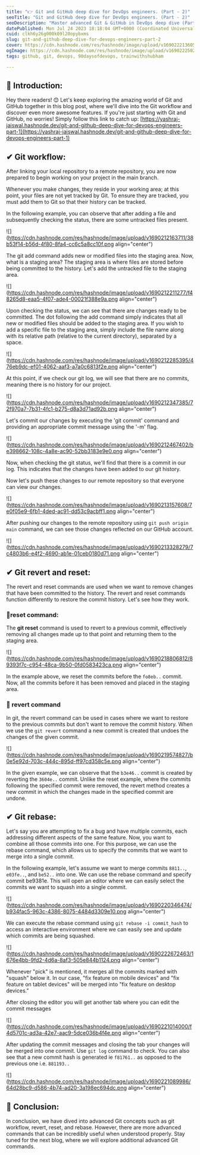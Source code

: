 ```yaml
---
title: "👉 Git and GitHub deep dive for DevOps engineers. (Part - 2)"
seoTitle: "Git and GitHub deep dive for DevOps engineers. (Part - 2)"
seoDescription: "Master advanced Git & GitHub in DevOps deep dive (Part 2): explore concepts, workflow, revert, reset, rebase for efficient collaboration"
datePublished: Mon Jul 24 2023 18:18:04 GMT+0000 (Coordinated Universal Time)
cuid: clkh6y26g000k09l20opybxms
slug: git-and-github-deep-dive-for-devops-engineers-part-2
cover: https://cdn.hashnode.com/res/hashnode/image/upload/v1690222136057/5d574869-5d6e-4a64-b4ac-af502fd6e631.png
ogImage: https://cdn.hashnode.com/res/hashnode/image/upload/v1690222502729/d5836553-137a-413c-9bfd-cb946ae5d902.png
tags: github, git, devops, 90daysofdevops, trainwithshubham

---
```


## **📍 Introduction:**

Hey there readers! 😊 Let's keep exploring the amazing world of Git and GitHub together in this blog post, where we'll dive into the Git workflow and discover even more awesome features. If you're just starting with Git and GitHub, no worries! Simply follow this link to catch up: [https://yashraj-jaiswal.hashnode.dev/git-and-github-deep-dive-for-devops-engineers-part-1](https://yashraj-jaiswal.hashnode.dev/git-and-github-deep-dive-for-devops-engineers-part-1)

## ✔ Git workflow:

After linking your local repository to a remote repository, you are now prepared to begin working on your project in the main branch.

Whenever you make changes, they reside in your working area; at this point, your files are not yet tracked by Git. To ensure they are tracked, you must add them to Git so that their history can be tracked.

In the following example, you can observe that after adding a file and subsequently checking the status, there are some untracked files present.

![](https://cdn.hashnode.com/res/hashnode/image/upload/v1690212163711/38b53f14-b56d-4f80-8fa4-cc6c5a8cc10f.png align="center")

The git add command adds new or modified files into the staging area. Now, what is a staging area? The staging area is where files are stored before being committed to the history. Let's add the untracked file to the staging area.

![](https://cdn.hashnode.com/res/hashnode/image/upload/v1690212211277/f48265d8-eaa5-4f07-ade4-00021f388e9a.png align="center")

Upon checking the status, we can see that there are changes ready to be committed. The dot following the add command simply indicates that all new or modified files should be added to the staging area. If you wish to add a specific file to the staging area, simply include the file name along with its relative path (relative to the current directory), separated by a space.

![](https://cdn.hashnode.com/res/hashnode/image/upload/v1690212285395/476eb9dc-ef01-4062-aaf3-a7a0c6813f2e.png align="center")

At this point, if we check our git log, we will see that there are no commits, meaning there is no history for our project.

![](https://cdn.hashnode.com/res/hashnode/image/upload/v1690212347385/72f970a7-7b31-4fc1-b275-d8a3d71ad92b.png align="center")

Let's commit our changes by executing the 'git commit' command and providing an appropriate commit message using the '-m' flag.

![](https://cdn.hashnode.com/res/hashnode/image/upload/v1690212467402/be398662-108c-4a8e-ac90-52bb3183e9e0.png align="center")

Now, when checking the git status, we'll find that there is a commit in our log. This indicates that the changes have been added to our git history.

Now let's push these changes to our remote repository so that everyone can view our changes.

![](https://cdn.hashnode.com/res/hashnode/image/upload/v1690213157608/7e0f05e9-6fb1-4ded-ac91-dd53c9acbff1.png align="center")

After pushing our changes to the remote repository using `git push origin main` command, we can see those changes reflected on our GitHub account.

![](https://cdn.hashnode.com/res/hashnode/image/upload/v1690213328279/7c4803b6-e4f2-4690-ab1e-01ceb0180d71.png align="center")

## ✔ Git revert and reset:

The revert and reset commands are used when we want to remove changes that have been committed to the history. The revert and reset commands function differently to restore the commit history. Let's see how they work.

### 🔸reset command:

The **git reset** command is used to revert to a previous commit, effectively removing all changes made up to that point and returning them to the staging area.

![](https://cdn.hashnode.com/res/hashnode/image/upload/v1690218806812/89393f7c-c954-48ca-9b50-0fd0583423ca.png align="center")

In the example above, we reset the commits before the `fo8eb..` commit. Now, all the commits before it has been removed and placed in the staging area.

### 🔸 revert command

In git, the revert command can be used in cases where we want to restore to the previous commits but don't want to remove the commit history. When we use the `git revert` command a new commit is created that undoes the changes of the given commit.

![](https://cdn.hashnode.com/res/hashnode/image/upload/v1690219574827/b0e5e92d-703c-444c-895d-ff97cd358c5e.png align="center")

In the given example, we can observe that the `b3e46..` commit is created by reverting the `3604e..` commit. Unlike the reset example, where the commits following the specified commit were removed, the revert method creates a new commit in which the changes made in the specified commit are undone.

## ✔ Git rebase:

Let's say you are attempting to fix a bug and have multiple commits, each addressing different aspects of the same feature. Now, you want to combine all those commits into one. For this purpose, we can use the rebase command, which allows us to specify the commits that we want to merge into a single commit.

In the following example, let's assume we want to merge commits `8811..`, `e03fe..`, and `be52..` into one. We can use the rebase command and specify commit be9381e. This will open an editor where we can easily select the commits we want to squash into a single commit.

![](https://cdn.hashnode.com/res/hashnode/image/upload/v1690220346474/b934fac5-963c-4386-8075-4484d3309e10.png align="center")

We can execute the rebase command using `git rebase -i commit_hash` to access an interactive environment where we can easily see and update which commits are being squashed.

![](https://cdn.hashnode.com/res/hashnode/image/upload/v1690222672463/1676e4bb-9fd2-4d6a-8af3-505e844b1124.png align="center")

Whenever "pick" is mentioned, it merges all the commits marked with "squash" below it. In our case, "fix feature on mobile devices" and "fix feature on tablet devices" will be merged into "fix feature on desktop devices."

After closing the editor you will get another tab where you can edit the commit messages

![](https://cdn.hashnode.com/res/hashnode/image/upload/v1690221014000/f4d5701c-ad3a-42e7-aac9-5dce036b4f4e.png align="center")

After updating the commit messages and closing the tab your changes will be merged into one commit. Use `git log` command to check. You can also see that a new commit hash is generated ie `f81761..` as opposed to the previous one i.e. `881193..`

![](https://cdn.hashnode.com/res/hashnode/image/upload/v1690221089986/64d28bc9-d586-4b74-ad20-3a198ec694dc.png align="center")

## **📍 Conclusion:**

In conclusion, we have dived into advanced Git concepts such as git workflow, revert, reset, and rebase. However, there are more advanced commands that can be incredibly useful when understood properly. Stay tuned for the next blog, where we will explore additional advanced Git commands.